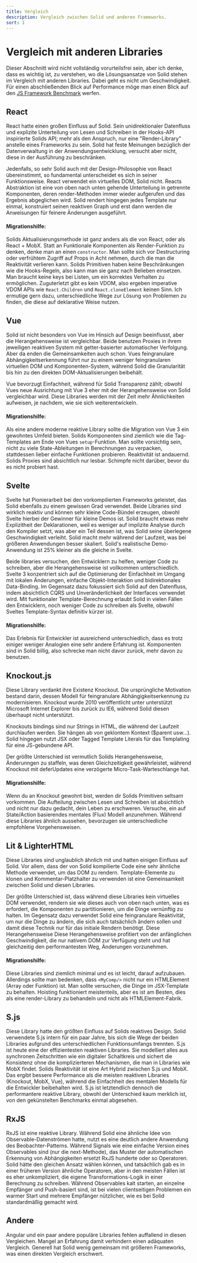 ```yaml
---
title: Vergleich
description: Vergleich zwischen Solid und anderen Frameworks.
sort: 1
---
```


# Vergleich mit anderen Libraries

Dieser Abschnitt wird nicht vollständig vorurteilsfrei sein, aber ich denke, dass es wichtig ist, zu verstehen, wo die Lösungsansatze von Solid stehen im Vergleich mit anderen Libraries. Dabei geht es nicht um Geschwindigkeit. Für einen abschließenden Blick auf Performance möge man einen Blick auf den [JS Framework Benchmark](https://github.com/krausest/js-framework-benchmark) werfen.

## React

React hatte einen großen Einfluss auf Solid. Sein unidirektionaler Datenfluss und explizite Unterteilung von Lesen und Schreiben in der Hooks-API inspirierte Solids API; mehr als den Anspruch, nur eine "Render-Library" anstelle eines Frameworks zu sein. Solid hat feste Meinungen bezüglich der Datenverwaltung in der Anwendungsentwicklung, versucht aber nicht, diese in der Ausführung zu beschränken.

Jedenfalls, so sehr Solid auch mit der Design-Philosophie von React übereinstimmt, so fundamental unterscheidet es sich in seiner Funktionsweise. React verwendet ein virtuelles DOM, Solid nicht. Reacts Abstraktion ist eine von oben nach unten gehende Unterteilung in getrennte Komponenten, deren render-Methoden immer wieder aufgerufen und das Ergebnis abgeglichen wird. Solid rendert hingegen jedes Template nur einmal, konstruiert seinen reaktiven Graph und erst dann werden die Anweisungen für feinere Änderungen ausgeführt.

#### Migrationshilfe:

Solids Aktualisierungsmethode ist ganz anders als die von React, oder als React + MobX. Statt an Funktionale Komponenten als Render-Funktion zu denken, denke man an einen `constructor`. Man sollte sich vor Destructuring oder verfrühtem Zugriff auf Props in Acht nehmen, durch die man die Reaktivität verlieren kann. Solids Primitiven haben keine Beschränkungen wie die Hooks-Regeln, also kann man sie ganz nach Belieben einsetzen. Man braucht keine keys bei Listen, um ein korrektes Verhalten zu ermöglichen. Zuguterletzt gibt es kein VDOM, also ergeben imperative VDOM APIs wie `React.Children` und `React.cloneElement` keinen Sinn. Ich ermutige gern dazu, unterschiedliche Wege zur Lösung von Problemen zu finden, die diese auf deklarative Weise nutzen.

## Vue

Solid ist nicht besonders von Vue im Hinsich auf Design beeinflusst, aber die Herangehensweise ist vergleichbar. Beide benutzen Proxies in ihrem jeweiligen reaktiven System mit getter-basierter automatischer Verfolgung. Aber da enden die Gemeinsamkeiten auch schon. Vues feingranulare Abhängigkeitserkennung führt nur zu einem weniger feingranularen virtuellen DOM und Komponenten-System, während Solid die Granularität bis hin zu den direkten DOM-Aktualisierungen beibehält.

Vue bevorzugt Einfachheit, während für Solid Transparenz zählt; obwohl Vues neue Ausrichtung mit Vue 3 eher mit der Herangehensweise von Solid vergleichbar wird. Diese Libraries werden mit der Zeit mehr Ähnlichkeiten aufweisen, je nachdem, wie sie sich weiterentwickeln.

#### Migrationshilfe:

Als eine andere moderne reaktive Library sollte die Migration von Vue 3 ein gewohntes Umfeld bieten. Solids Komponenten sind ziemlich wie die Tag-Templates am Ende von Vues `setup`-Funktion. Man sollte vorsichtig sein, nicht zu viele State-Ableitungen in Berechnungen zu verpacken, stattdessen lieber einfache Funktionen probieren. Reaktivität ist andauernd. Solids Proxies sind absichtlich nur lesbar. Schimpfe nicht darüber, bevor du es nicht probiert hast.

## Svelte

Svelte hat Pionierarbeit bei den vorkompilierten Frameworks geleistet, das Solid ebenfalls zu einem gewissen Grad verwendet. Beide Libraries sind wirklich reaktiv und können sehr kleine Code-Bündel erzeugen, obwohl Svelte hierbei der Gewinner für kleine Demos ist. Solid braucht etwas mehr Explizitheit der Deklarationen, weil es weniger auf implizite Analyse durch den Kompiler setzt, was aber ein Teil dessen ist, was Solid seine überlegene Geschwindigkeit verleiht. Solid macht mehr während der Laufzeit, was bei größeren Anwendungen besser skaliert. Solid's realistische Demo-Anwendung ist 25% kleiner als die gleiche in Svelte.

Beide libraries versuchen, den Entwicklern zu helfen, weniger Code zu schreiben, aber die Herangehensweise ist vollkommen unterschiedlich. Svelte 3 konzentriert sich auf die Optimierung der Einfachheit im Umgang mit lokalen Änderungen, einfache Objekt-Interaktion und bidirektionales Data-Binding. Im Gegensatz dazu fokussiert sich Solid auf den Datenfluss, indem absichtlich CQRS und Unveränderlichkeit der Interfaces verwendet wird. Mit funktionaler Template-Berechnung erlaubt Solid in vielen Fällen den Entwicklern, noch weniger Code zu schreiben als Svelte, obwohl Sveltes Template-Syntax definitiv kürzer ist.

#### Migrationshilfe:

Das Erlebnis für Entwickler ist ausreichend unterschiedlich, dass es trotz einiger weniger Analogien eine sehr andere Erfahrung ist. Komponenten sind in Solid billig, also schrecke man nicht davor zurück, mehr davon zu benutzen.

## Knockout.js

Diese Library verdankt ihre Existenz Knockout. Die ursprüngliche Motivation bestand darin, dessen Modell für feingranulare Abhängigkeitserkennung zu modernisieren. Knockout wurde 2010 veröffentlicht unter unterstützt Microsoft Internet Explorer bis zurück zu IE6, während Solid diesen überhaupt nicht unterstützt.

Knockouts bindings sind nur Strings in HTML, die während der Laufzeit durchlaufen werden. Sie hängen ab von geklontem Kontext ($parent usw...). Solid hingegen nutzt JSX oder Tagged Template Literals für das Templating für eine JS-gebundene API.

Der größte Unterschied ist vermutlich Solids Herangehensweise, Änderunngen zu staffeln, was deren Gleichzeitigkeit gewährleistet, während Knockout mit deferUpdates eine verzögerte Micro-Task-Warteschlange hat.

#### Migrationshilfe:

Wenn du an Knockout gewohnt bist, werden dir Solids Primitiven seltsam vorkommen. Die Aufteilung zwischen Lesen und Schreiben ist absichtlich und nicht nur dazu gedacht, dein Leben zu erschweren. Versuche, ein auf State/Action basierendes mentales (Flux) Modell anzunehmen. Während diese Libraries ähnlich aussehen, bevorzugen sie unterschiedliche empfohlene Vorgehensweisen.

## Lit & LighterHTML

Diese Libraries sind unglaublich ähnlich mit und hatten einigen Einfluss auf Solid. Vor allem, dass der von Solid kompilierte Code eine sehr ähnliche Methode verwendet, um das DOM zu rendern. Template-Elemente zu klonen und Kommentar-Platzhalter zu verwenden ist eine Gemeinsamkeit zwischen Solid und diesen Libraries.

Der größte Unterschied ist, dass während diese Libraries kein virtuelles DOM verwendet, rendern sie wie dieses auch von oben nach unten, was es erfordert, die Komponenten zu partitionieren, um die Dinge vernünftig zu halten. Im Gegensatz dazu verwendet Solid eine feingranulare Reaktivität, um nur die Dinge zu ändern, die sich auch tatsächlich ändern sollen und damit diese Technik nur für das initiale Rendern benötigt. Diese Herangehensweise Diese Herangehensweise profitiert von der anfänglichen Geschwindigkeit, die nur nativem DOM zur Verfügung steht und hat gleichzeitig den performantesten Weg, Änderungen vorzunehmen.

#### Migrationshilfe:

Diese Libraries sind ziemlich minimal und es ist leicht, darauf aufzubauen. Allerdings sollte man bedenken, dass `<MyComp/>` nicht nur ein HTMLElement (Array oder Funktion) ist. Man sollte versuchen, die Dinge im JSX-Template zu behalten. Hoisting funktioniert meistenteils, aber es ist am Besten, dies als eine render-Library zu behandeln und nicht als HTMLElement-Fabrik.

## S.js

Diese Library hatte den größten Einfluss auf Solids reaktives Design. Solid verwendete S.js intern für ein paar Jahre, bis sich die Wege der beiden Libraries aufgrund des unterschiedlichen Funktionsumfangs trennten. S.js ist heute eine der effizientesten reaktiven Libraries. Sie modelliert alles aus synchronen Zeitschritten wie ein digitaler Schaltkreis und sichert die Konsistenz ohne die komplizierteren Mechanismen, die man in Libraries wie MobX findet. Solids Reaktivität ist eine Art Hybrid zwischen S.js und MobX. Das ergibt bessere Performance als die meisten reaktiven Libraries (Knockout, MobX, Vue), während die Einfachheit des mentalen Modells für die Entwickler beibehalten wird. S.js ist letztendlich dennoch die performantere reaktive Library, obwohl der Unterschied kaum merklich ist, von den gekünstelten Benchmarks einmal abgesehen.

## RxJS

RxJS ist eine reaktive Library. Während Solid eine ähnliche Idee von Observable-Datenströmen hatte, nutzt es eine deutlich andere Anwendung des Beobachter-Patterns. Während Signals wie eine einfache Version eines Observables sind (nur die next-Methode), das Muster der automatischen Erkennung von Abhängigkeiten ersetzt RxJS hunderte oder so Operatoren. Solid hätte den gleichen Ansatz wählen können, und tatsächlich gab es in einer früheren Version ähnliche Operatoren, aber in den meisten Fällen ist es eher unkompliziert, die eigene Transformations-Logik in einer Berechnung zu schreiben. Während Observables kalt starten, an einzelne Empfänger und Push-basiert sind, ist bei vielen clientseitigen Problemen ein warmer Start und mehrere Empfänger nützlicher, wie es bei Solid standardmäßig gemacht wird.

## Andere

Angular und ein paar andere populäre Libraries fehlen auffallend in diesen Vergleichen. Mangel an Erfahrung damit verhindern einen adäquaten Vergleich. Generell hat Solid wenig gemeinsam mit größeren Frameworks, was einen direkten Vergleich erschwert.
